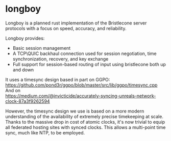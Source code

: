 # longboy

Longboy is a planned rust implementation of the Bristlecone server protocols with a focus on speed, accuracy, and reliability. 

Longboy provides:  
- Basic session management
- A TCP\QUIC backhaul connection used for session negotiation, time synchronization, recovery, and key exchange
- Full support for session-based routing of input using bristlecone both up and down

It uses a timesync design based in part on GGPO:  
https://github.com/pond3r/ggpo/blob/master/src/lib/ggpo/timesync.cpp  
And on   
https://medium.com/@invicticide/accurately-syncing-unreals-network-clock-87a3f9262594  
  
However, the timesync design we use is based on a more modern understanding of the availability of extremely precise timekeeping at scale. Thanks to the massive drop in cost of atomic clocks, it's now trivial to equip all federated hosting sites with synced clocks. This allows a multi-point time sync, much like NTP, to be employed. 

